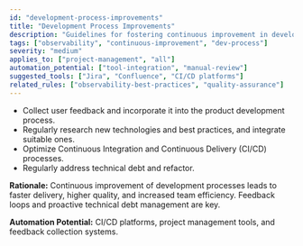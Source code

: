 ```yaml
---
id: "development-process-improvements"
title: "Development Process Improvements"
description: "Guidelines for fostering continuous improvement in development processes, including user feedback and technical debt management."
tags: ["observability", "continuous-improvement", "dev-process"]
severity: "medium"
applies_to: ["project-management", "all"]
automation_potential: ["tool-integration", "manual-review"]
suggested_tools: ["Jira", "Confluence", "CI/CD platforms"]
related_rules: ["observability-best-practices", "quality-assurance"]
---
```


- Collect user feedback and incorporate it into the product development process.
- Regularly research new technologies and best practices, and integrate suitable ones.
- Optimize Continuous Integration and Continuous Delivery (CI/CD) processes.
- Regularly address technical debt and refactor.

**Rationale:** Continuous improvement of development processes leads to faster delivery, higher quality, and increased team efficiency. Feedback loops and proactive technical debt management are key.

**Automation Potential:** CI/CD platforms, project management tools, and feedback collection systems.
